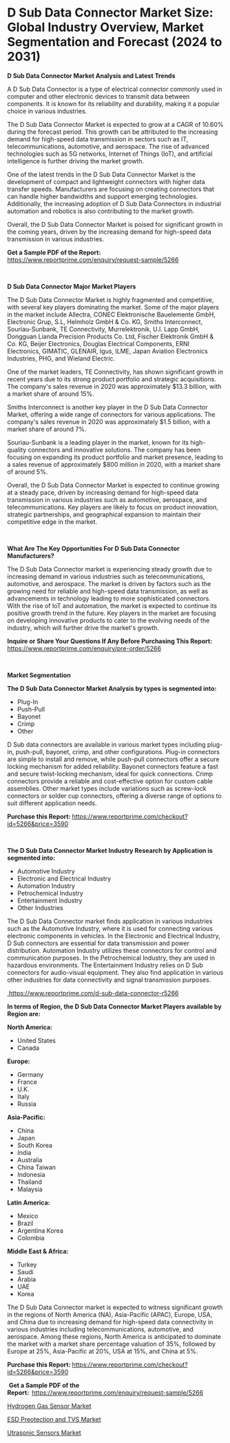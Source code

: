 <p><h1>D Sub Data Connector Market Size: Global Industry Overview, Market Segmentation and Forecast (2024 to 2031)</h1></p><p><strong>D Sub Data Connector Market Analysis and Latest Trends</strong></p>
<p><p>A D Sub Data Connector is a type of electrical connector commonly used in computer and other electronic devices to transmit data between components. It is known for its reliability and durability, making it a popular choice in various industries.</p><p>The D Sub Data Connector Market is expected to grow at a CAGR of 10.60% during the forecast period. This growth can be attributed to the increasing demand for high-speed data transmission in sectors such as IT, telecommunications, automotive, and aerospace. The rise of advanced technologies such as 5G networks, Internet of Things (IoT), and artificial intelligence is further driving the market growth.</p><p>One of the latest trends in the D Sub Data Connector Market is the development of compact and lightweight connectors with higher data transfer speeds. Manufacturers are focusing on creating connectors that can handle higher bandwidths and support emerging technologies. Additionally, the increasing adoption of D Sub Data Connectors in industrial automation and robotics is also contributing to the market growth.</p><p>Overall, the D Sub Data Connector Market is poised for significant growth in the coming years, driven by the increasing demand for high-speed data transmission in various industries.</p></p>
<p><strong>Get a Sample PDF of the Report:&nbsp;</strong> <a href="https://www.reportprime.com/enquiry/request-sample/5266">https://www.reportprime.com/enquiry/request-sample/5266</a></p>
<p>&nbsp;</p>
<p><strong>D Sub Data Connector Major Market Players</strong></p>
<p><p>The D Sub Data Connector Market is highly fragmented and competitive, with several key players dominating the market. Some of the major players in the market include Allectra, CONEC Elektronische Bauelemente GmbH, Electronic Grup, S.L, Helmholz GmbH & Co. KG, Smiths Interconnect, Souriau-Sunbank, TE Connectivity, Murrelektronik, U.I. Lapp GmbH, Dongguan Lianda Precision Products Co. Ltd, Fischer Elektronik GmbH & Co. KG, Beijer Electronics, Douglas Electrical Components, ERNI Electronics, GIMATIC, GLENAIR, Igus, ILME, Japan Aviation Electronics Industries, PHG, and Wieland Electric.</p><p>One of the market leaders, TE Connectivity, has shown significant growth in recent years due to its strong product portfolio and strategic acquisitions. The company's sales revenue in 2020 was approximately $13.3 billion, with a market share of around 15%.</p><p>Smiths Interconnect is another key player in the D Sub Data Connector Market, offering a wide range of connectors for various applications. The company's sales revenue in 2020 was approximately $1.5 billion, with a market share of around 7%.</p><p>Souriau-Sunbank is a leading player in the market, known for its high-quality connectors and innovative solutions. The company has been focusing on expanding its product portfolio and market presence, leading to a sales revenue of approximately $800 million in 2020, with a market share of around 5%.</p><p>Overall, the D Sub Data Connector Market is expected to continue growing at a steady pace, driven by increasing demand for high-speed data transmission in various industries such as automotive, aerospace, and telecommunications. Key players are likely to focus on product innovation, strategic partnerships, and geographical expansion to maintain their competitive edge in the market.</p></p>
<p>&nbsp;</p>
<p><strong>What Are The Key Opportunities For D Sub Data Connector Manufacturers?</strong></p>
<p><p>The D Sub Data Connector market is experiencing steady growth due to increasing demand in various industries such as telecommunications, automotive, and aerospace. The market is driven by factors such as the growing need for reliable and high-speed data transmission, as well as advancements in technology leading to more sophisticated connectors. With the rise of IoT and automation, the market is expected to continue its positive growth trend in the future. Key players in the market are focusing on developing innovative products to cater to the evolving needs of the industry, which will further drive the market's growth.</p></p>
<p><strong>Inquire or Share Your Questions If Any Before Purchasing This Report:</strong> <a href="https://www.reportprime.com/enquiry/pre-order/5266">https://www.reportprime.com/enquiry/pre-order/5266</a></p>
<p>&nbsp;</p>
<p><strong>Market Segmentation</strong></p>
<p><strong>The D Sub Data Connector Market Analysis by types is segmented into:</strong></p>
<p><ul><li>Plug-In</li><li>Push-Pull</li><li>Bayonet</li><li>Crimp</li><li>Other</li></ul></p>
<p><p>D Sub data connectors are available in various market types including plug-in, push-pull, bayonet, crimp, and other configurations. Plug-in connectors are simple to install and remove, while push-pull connectors offer a secure locking mechanism for added reliability. Bayonet connectors feature a fast and secure twist-locking mechanism, ideal for quick connections. Crimp connectors provide a reliable and cost-effective option for custom cable assemblies. Other market types include variations such as screw-lock connectors or solder cup connectors, offering a diverse range of options to suit different application needs.</p></p>
<p><strong>Purchase this Report:&nbsp;</strong><a href="https://www.reportprime.com/checkout?id=5266&price=3590">https://www.reportprime.com/checkout?id=5266&price=3590</a></p>
<p>&nbsp;</p>
<p><strong>The D Sub Data Connector Market Industry Research by Application is segmented into:</strong></p>
<p><ul><li>Automotive Industry</li><li>Electronic and Electrical Industry</li><li>Automation Industry</li><li>Petrochemical Industry</li><li>Entertainment Industry</li><li>Other Industries</li></ul></p>
<p><p>The D Sub Data Connector market finds application in various industries such as the Automotive Industry, where it is used for connecting various electronic components in vehicles. In the Electronic and Electrical Industry, D Sub connectors are essential for data transmission and power distribution. Automation Industry utilizes these connectors for control and communication purposes. In the Petrochemical Industry, they are used in hazardous environments. The Entertainment Industry relies on D Sub connectors for audio-visual equipment. They also find application in various other industries for data connectivity and signal transmission purposes.</p></p>
<p><a href="https://www.reportprime.com/d-sub-data-connector-r5266">&nbsp;https://www.reportprime.com/d-sub-data-connector-r5266</a></p>
<p><strong>In terms of Region, the D Sub Data Connector Market Players available by Region are:</strong></p>
<p>
    <p> <strong> North America: </strong>
        <ul>
            <li>United States</li>
            <li>Canada</li>
        </ul>
        </p> 
    <p> <strong> Europe: </strong>
        <ul>
            <li>Germany</li>
            <li>France</li>
            <li>U.K.</li>
            <li>Italy</li>
            <li>Russia</li>
        </ul>
        </p> 
    <p> <strong> Asia-Pacific: </strong>
        <ul>
            <li>China</li>
            <li>Japan</li>
            <li>South Korea</li>
            <li>India</li>
            <li>Australia</li>
            <li>China Taiwan</li>
            <li>Indonesia</li>
            <li>Thailand</li>
            <li>Malaysia</li>
        </ul>
        </p> 
    <p> <strong> Latin America: </strong>
        <ul>
            <li>Mexico</li>
            <li>Brazil</li>
            <li>Argentina Korea</li>
            <li>Colombia</li>
        </ul>
        </p> 
    <p> <strong> Middle East & Africa: </strong>
        <ul>
            <li>Turkey</li>
            <li>Saudi</li>
            <li>Arabia</li>
            <li>UAE</li>
            <li>Korea</li>
        </ul>
    </p>
    </p>
<p><p>The D Sub Data Connector market is expected to witness significant growth in the regions of North America (NA), Asia-Pacific (APAC), Europe, USA, and China due to increasing demand for high-speed data connectivity in various industries including telecommunications, automotive, and aerospace. Among these regions, North America is anticipated to dominate the market with a market share percentage valuation of 35%, followed by Europe at 25%, Asia-Pacific at 20%, USA at 15%, and China at 5%.</p></p>
<p><strong>Purchase this Report: </strong><a href="https://www.reportprime.com/checkout?id=5266&price=3590">https://www.reportprime.com/checkout?id=5266&price=3590</a></p>
<p>&nbsp;<strong>Get a Sample PDF of the Report:&nbsp;&nbsp;</strong><a href="https://www.reportprime.com/enquiry/request-sample/5266">https://www.reportprime.com/enquiry/request-sample/5266</a></p>
<p><strong></strong></p>
<p><p><a href="https://github.com/vregtldg37/Market-Research-Report-List-1/blob/main/hydrogen-gas-sensor-market.md">Hydrogen Gas Sensor Market</a></p><p><a href="https://github.com/rslnowrouzi/Market-Research-Report-List-1/blob/main/esd-preotection-and-tvs-market.md">ESD Preotection and TVS Market</a></p><p><a href="https://github.com/labibmmn112/Market-Research-Report-List-1/blob/main/utrasonic-sensors-market.md">Utrasonic Sensors Market</a></p></p>
